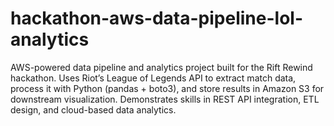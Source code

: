 # hackathon-aws-data-pipeline-lol-analytics
AWS-powered data pipeline and analytics project built for the Rift Rewind hackathon. Uses Riot’s League of Legends API to extract match data, process it with Python (pandas + boto3), and store results in Amazon S3 for downstream visualization. Demonstrates skills in REST API integration, ETL design, and cloud-based data analytics.
